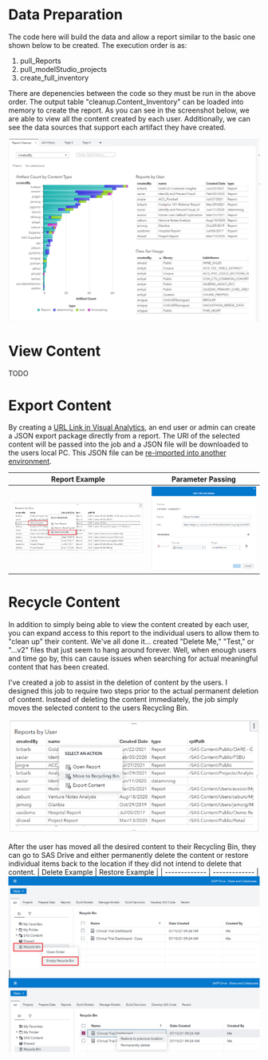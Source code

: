 # Data Preparation
The code here will build the data and allow a report similar to the basic one shown below to be created. The execution order is as:

1. pull_Reports
2. pull_modelStudio_projects
3. create_full_inventory

There are depenencies between the code so they must be run in the above order. The output table "cleanup.Content_Inventory" can be loaded into memory to create the report. As you can see in the screenshot below, we are able to view all the content created by each user. Additionally, we can see the data sources that support each artifact they have created.  

![Example Cleanup Report](/cleanup_report.png "cleanup image")

# View Content

TODO

# Export Content

By creating a [URL Link in Visual Analytics](https://go.documentation.sas.com/doc/en/vacdc/8.5/vareportdata/p0qqtmobryw64un1922tyxumhv4a.htm#p17slquu0nhg4an19rvlurtkgk38), an end user or admin can create a JSON export package directly from a report. The URI of the selected content will be passed into the job and a JSON file will be downloaded to the users local PC. This JSON file can be [re-imported into another environment](https://go.documentation.sas.com/doc/en/calcdc/3.5/calpromotion/n0djzpossyj6rrn1vvi1wfvp2qhp.htm#p1h997oay4wsjon1uby6m99zzhsx).  

| Report Example | Parameter Passing |
| ------------- | ------------- |
![Export Content](/export_content.png "Delete")|![Parameter Example](/Export_Parameters.png "Restore")


# Recycle Content
In addition to simply being able to view the content created by each user, you can expand access to this report to the individual users to allow them to "clean up" their content. We've all done it... created "Delete Me," "Test," or "...v2" files that just seem to hang around forever. Well, when enough users and time go by, this can cause issues when searching for actual meaningful content that has been created.

I've created a job to assist in the deletion of content by the users. I designed this job to require two steps prior to the actual permanent deletion of content. Instead of deleting the content immediately, the job simply moves the selected content to the users Recycling Bin. 

![Move To Recycle Bin](/Move-to-Recycle.png "recycleBin image")

After the user has moved all the desired content to their Recycling Bin, they can go to SAS Drive and either permanently delete the content or restore individual items back to the location if they did not intend to delete that content.
| Delete Example | Restore Example |
| ------------- | ------------- |
![Permanently Delete Content](/recycle_content.png "Delete")|![Restore Content](/restore_content.png "Restore")

